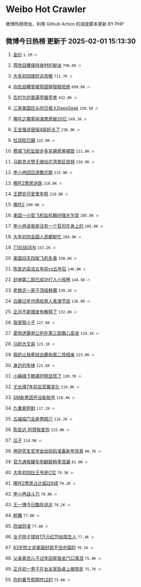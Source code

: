 # Weibo Hot Crawler 



微博热榜爬虫，利用 Github Action 的调度脚本更新 BY PHP 


## 微博今日热榜 更新于 2025-02-01 15:13:30 
1. [金价](https://s.weibo.com/weibo?q=%E9%87%91%E4%BB%B7&t=31&band_rank=1&Refer=top) `1.1M 🔥` 

1. [蒋欣自曝保持身材的秘诀](https://s.weibo.com/weibo?q=%23%E8%92%8B%E6%AC%A3%E8%87%AA%E6%9B%9D%E4%BF%9D%E6%8C%81%E8%BA%AB%E6%9D%90%E7%9A%84%E7%A7%98%E8%AF%80%23&t=31&band_rank=2&Refer=top) `796.6K 🔥` 

1. [大年初四接好运攻略](https://s.weibo.com/weibo?q=%23%E5%A4%A7%E5%B9%B4%E5%88%9D%E5%9B%9B%E6%8E%A5%E5%A5%BD%E8%BF%90%E6%94%BB%E7%95%A5%23&t=31&band_rank=3&Refer=top) `711.7K 🔥` 

1. [向佐自曝曾被郭碧婷狠狠拒绝](https://s.weibo.com/weibo?q=%E5%90%91%E4%BD%90%E8%87%AA%E6%9B%9D%E6%9B%BE%E8%A2%AB%E9%83%AD%E7%A2%A7%E5%A9%B7%E7%8B%A0%E7%8B%A0%E6%8B%92%E7%BB%9D&t=31&band_rank=4&Refer=top) `699.6K 🔥` 

1. [农村为何普遍早婚早育](https://s.weibo.com/weibo?q=%23%E5%86%9C%E6%9D%91%E4%B8%BA%E4%BD%95%E6%99%AE%E9%81%8D%E6%97%A9%E5%A9%9A%E6%97%A9%E8%82%B2%23&t=31&band_rank=5&Refer=top) `422.8K 🔥` 

1. [三家美国巨头同日接入DeepSeek](https://s.weibo.com/weibo?q=%23%E4%B8%89%E5%AE%B6%E7%BE%8E%E5%9B%BD%E5%B7%A8%E5%A4%B4%E5%90%8C%E6%97%A5%E6%8E%A5%E5%85%A5DeepSeek%23&t=31&band_rank=6&Refer=top) `250.5K 🔥` 

1. [哪吒之魔童闹海票房破20亿](https://s.weibo.com/weibo?q=%23%E5%93%AA%E5%90%92%E4%B9%8B%E9%AD%94%E7%AB%A5%E9%97%B9%E6%B5%B7%E7%A5%A8%E6%88%BF%E7%A0%B420%E4%BA%BF%23&t=31&band_rank=7&Refer=top) `249.3K 🔥` 

1. [王宝强说唐探4踩好点了](https://s.weibo.com/weibo?q=%23%E7%8E%8B%E5%AE%9D%E5%BC%BA%E8%AF%B4%E5%94%90%E6%8E%A24%E8%B8%A9%E5%A5%BD%E7%82%B9%E4%BA%86%23&t=31&band_rank=8&Refer=top) `236.9K 🔥` 

1. [杜润旺已婚](https://s.weibo.com/weibo?q=%23%E6%9D%9C%E6%B6%A6%E6%97%BA%E5%B7%B2%E5%A9%9A%23&t=31&band_rank=9&Refer=top) `222.0K 🔥` 

1. [费城飞机坠毁许多车辆房屋被毁](https://s.weibo.com/weibo?q=%23%E8%B4%B9%E5%9F%8E%E9%A3%9E%E6%9C%BA%E5%9D%A0%E6%AF%81%E8%AE%B8%E5%A4%9A%E8%BD%A6%E8%BE%86%E6%88%BF%E5%B1%8B%E8%A2%AB%E6%AF%81%23&t=31&band_rank=10&Refer=top) `221.8K 🔥` 

1. [马斯克点赞无锡拈花湾景区视频](https://s.weibo.com/weibo?q=%23%E9%A9%AC%E6%96%AF%E5%85%8B%E7%82%B9%E8%B5%9E%E6%97%A0%E9%94%A1%E6%8B%88%E8%8A%B1%E6%B9%BE%E6%99%AF%E5%8C%BA%E8%A7%86%E9%A2%91%23&t=31&band_rank=11&Refer=top) `216.9K 🔥` 

1. [李小冉回应退繁花群](https://s.weibo.com/weibo?q=%23%E6%9D%8E%E5%B0%8F%E5%86%89%E5%9B%9E%E5%BA%94%E9%80%80%E7%B9%81%E8%8A%B1%E7%BE%A4%23&t=31&band_rank=12&Refer=top) `215.9K 🔥` 

1. [哪吒2票房逆跌](https://s.weibo.com/weibo?q=%23%E5%93%AA%E5%90%922%E7%A5%A8%E6%88%BF%E9%80%86%E8%B7%8C%23&t=31&band_rank=13&Refer=top) `210.6K 🔥` 

1. [王楚钦可爱童年照](https://s.weibo.com/weibo?q=%E7%8E%8B%E6%A5%9A%E9%92%A6%E5%8F%AF%E7%88%B1%E7%AB%A5%E5%B9%B4%E7%85%A7&t=31&band_rank=14&Refer=top) `210.0K 🔥` 

1. [哪吒2](https://s.weibo.com/weibo?q=%E5%93%AA%E5%90%922&t=31&band_rank=15&Refer=top) `209.6K 🔥` 

1. [美国一小型飞机坠机瞬间强光乍现](https://s.weibo.com/weibo?q=%23%E7%BE%8E%E5%9B%BD%E4%B8%80%E5%B0%8F%E5%9E%8B%E9%A3%9E%E6%9C%BA%E5%9D%A0%E6%9C%BA%E7%9E%AC%E9%97%B4%E5%BC%BA%E5%85%89%E4%B9%8D%E7%8E%B0%23&t=31&band_rank=16&Refer=top) `205.0K 🔥` 

1. [李小冉说我是没有一个官司在身上的](https://s.weibo.com/weibo?q=%23%E6%9D%8E%E5%B0%8F%E5%86%89%E8%AF%B4%E6%88%91%E6%98%AF%E6%B2%A1%E6%9C%89%E4%B8%80%E4%B8%AA%E5%AE%98%E5%8F%B8%E5%9C%A8%E8%BA%AB%E4%B8%8A%E7%9A%84%23&t=31&band_rank=17&Refer=top) `205.0K 🔥` 

1. [大年初四全国人民都挺忙](https://s.weibo.com/weibo?q=%23%E5%A4%A7%E5%B9%B4%E5%88%9D%E5%9B%9B%E5%85%A8%E5%9B%BD%E4%BA%BA%E6%B0%91%E9%83%BD%E6%8C%BA%E5%BF%99%23&t=31&band_rank=18&Refer=top) `204.9K 🔥` 

1. [T1对战GEN](https://s.weibo.com/weibo?q=%23T1%E5%AF%B9%E6%88%98GEN%23&t=31&band_rank=19&Refer=top) `153.2K 🔥` 

1. [美国四天四架飞机失事](https://s.weibo.com/weibo?q=%23%E7%BE%8E%E5%9B%BD%E5%9B%9B%E5%A4%A9%E5%9B%9B%E6%9E%B6%E9%A3%9E%E6%9C%BA%E5%A4%B1%E4%BA%8B%23&t=31&band_rank=20&Refer=top) `150.6K 🔥` 

1. [陈哲远梁洁五年前vs五年后](https://s.weibo.com/weibo?q=%E9%99%88%E5%93%B2%E8%BF%9C%E6%A2%81%E6%B4%81%E4%BA%94%E5%B9%B4%E5%89%8Dvs%E4%BA%94%E5%B9%B4%E5%90%8E&t=31&band_rank=21&Refer=top) `146.8K 🔥` 

1. [封神第二部已成功打入小孩圈](https://s.weibo.com/weibo?q=%E5%B0%81%E7%A5%9E%E7%AC%AC%E4%BA%8C%E9%83%A8%E5%B7%B2%E6%88%90%E5%8A%9F%E6%89%93%E5%85%A5%E5%B0%8F%E5%AD%A9%E5%9C%88&t=31&band_rank=22&Refer=top) `144.5K 🔥` 

1. [老敖这一家子顶级魅魔](https://s.weibo.com/weibo?q=%E8%80%81%E6%95%96%E8%BF%99%E4%B8%80%E5%AE%B6%E5%AD%90%E9%A1%B6%E7%BA%A7%E9%AD%85%E9%AD%94&t=31&band_rank=23&Refer=top) `139.2K 🔥` 

1. [白鹿过年也得给家人表演节目](https://s.weibo.com/weibo?q=%23%E7%99%BD%E9%B9%BF%E8%BF%87%E5%B9%B4%E4%B9%9F%E5%BE%97%E7%BB%99%E5%AE%B6%E4%BA%BA%E8%A1%A8%E6%BC%94%E8%8A%82%E7%9B%AE%23&t=31&band_rank=24&Refer=top) `136.0K 🔥` 

1. [正月不能理发有解释了](https://s.weibo.com/weibo?q=%23%E6%AD%A3%E6%9C%88%E4%B8%8D%E8%83%BD%E7%90%86%E5%8F%91%E6%9C%89%E8%A7%A3%E9%87%8A%E4%BA%86%23&t=31&band_rank=25&Refer=top) `132.8K 🔥` 

1. [我家那小子](https://s.weibo.com/weibo?q=%E6%88%91%E5%AE%B6%E9%82%A3%E5%B0%8F%E5%AD%90&t=31&band_rank=26&Refer=top) `127.6K 🔥` 

1. [夏雨透露申公豹在第三部魔心高涨](https://s.weibo.com/weibo?q=%E5%A4%8F%E9%9B%A8%E9%80%8F%E9%9C%B2%E7%94%B3%E5%85%AC%E8%B1%B9%E5%9C%A8%E7%AC%AC%E4%B8%89%E9%83%A8%E9%AD%94%E5%BF%83%E9%AB%98%E6%B6%A8&t=31&band_rank=27&Refer=top) `124.1K 🔥` 

1. [马刺大交易](https://s.weibo.com/weibo?q=%23%E9%A9%AC%E5%88%BA%E5%A4%A7%E4%BA%A4%E6%98%93%23&t=31&band_rank=28&Refer=top) `123.1K 🔥` 

1. [我奶让我牵线白鹿和我二叔相亲](https://s.weibo.com/weibo?q=%23%E6%88%91%E5%A5%B6%E8%AE%A9%E6%88%91%E7%89%B5%E7%BA%BF%E7%99%BD%E9%B9%BF%E5%92%8C%E6%88%91%E4%BA%8C%E5%8F%94%E7%9B%B8%E4%BA%B2%23&t=31&band_rank=29&Refer=top) `123.0K 🔥` 

1. [身边的年味](https://s.weibo.com/weibo?q=%E8%BA%AB%E8%BE%B9%E7%9A%84%E5%B9%B4%E5%91%B3&t=31&band_rank=30&Refer=top) `121.6K 🔥` 

1. [小姨摘下眼罩时明显慌了](https://s.weibo.com/weibo?q=%E5%B0%8F%E5%A7%A8%E6%91%98%E4%B8%8B%E7%9C%BC%E7%BD%A9%E6%97%B6%E6%98%8E%E6%98%BE%E6%85%8C%E4%BA%86&t=31&band_rank=31&Refer=top) `120.7K 🔥` 

1. [尤长靖7年前后荧幕变化](https://s.weibo.com/weibo?q=%E5%B0%A4%E9%95%BF%E9%9D%967%E5%B9%B4%E5%89%8D%E5%90%8E%E8%8D%A7%E5%B9%95%E5%8F%98%E5%8C%96&t=31&band_rank=32&Refer=top) `119.9K 🔥` 

1. [SM新男团开设新账号](https://s.weibo.com/weibo?q=%23SM%E6%96%B0%E7%94%B7%E5%9B%A2%E5%BC%80%E8%AE%BE%E6%96%B0%E8%B4%A6%E5%8F%B7%23&t=31&band_rank=33&Refer=top) `118.4K 🔥` 

1. [九重紫短剧](https://s.weibo.com/weibo?q=%E4%B9%9D%E9%87%8D%E7%B4%AB%E7%9F%AD%E5%89%A7&t=31&band_rank=34&Refer=top) `117.2K 🔥` 

1. [五福临门全是男妲己](https://s.weibo.com/weibo?q=%E4%BA%94%E7%A6%8F%E4%B8%B4%E9%97%A8%E5%85%A8%E6%98%AF%E7%94%B7%E5%A6%B2%E5%B7%B1&t=31&band_rank=35&Refer=top) `116.2K 🔥` 

1. [陈哲远 阿瓒我爱你](https://s.weibo.com/weibo?q=%E9%99%88%E5%93%B2%E8%BF%9C%20%E9%98%BF%E7%93%92%E6%88%91%E7%88%B1%E4%BD%A0&t=31&band_rank=36&Refer=top) `115.0K 🔥` 

1. [瓜子](https://s.weibo.com/weibo?q=%E7%93%9C%E5%AD%90&t=31&band_rank=37&Refer=top) `114.9K 🔥` 

1. [用研究生奖学金给妈妈准备新年惊喜](https://s.weibo.com/weibo?q=%E7%94%A8%E7%A0%94%E7%A9%B6%E7%94%9F%E5%A5%96%E5%AD%A6%E9%87%91%E7%BB%99%E5%A6%88%E5%A6%88%E5%87%86%E5%A4%87%E6%96%B0%E5%B9%B4%E6%83%8A%E5%96%9C&t=31&band_rank=38&Refer=top) `98.7K 🔥` 

1. [官方通报罐车侧翻致粗苯泄漏](https://s.weibo.com/weibo?q=%23%E5%AE%98%E6%96%B9%E9%80%9A%E6%8A%A5%E7%BD%90%E8%BD%A6%E4%BE%A7%E7%BF%BB%E8%87%B4%E7%B2%97%E8%8B%AF%E6%B3%84%E6%BC%8F%23&t=31&band_rank=39&Refer=top) `81.0K 🔥` 

1. [大年初四灶王爷是C位](https://s.weibo.com/weibo?q=%23%E5%A4%A7%E5%B9%B4%E5%88%9D%E5%9B%9B%E7%81%B6%E7%8E%8B%E7%88%B7%E6%98%AFC%E4%BD%8D%23&t=31&band_rank=40&Refer=top) `79.3K 🔥` 

1. [哪吒2票房占比超过6成](https://s.weibo.com/weibo?q=%E5%93%AA%E5%90%922%E7%A5%A8%E6%88%BF%E5%8D%A0%E6%AF%94%E8%B6%85%E8%BF%876%E6%88%90&t=31&band_rank=41&Refer=top) `79.2K 🔥` 

1. [李小冉战斗力](https://s.weibo.com/weibo?q=%E6%9D%8E%E5%B0%8F%E5%86%89%E6%88%98%E6%96%97%E5%8A%9B&t=31&band_rank=42&Refer=top) `78.8K 🔥` 

1. [王一博今日酷存送达](https://s.weibo.com/weibo?q=%23%E7%8E%8B%E4%B8%80%E5%8D%9A%E4%BB%8A%E6%97%A5%E9%85%B7%E5%AD%98%E9%80%81%E8%BE%BE%23&t=31&band_rank=43&Refer=top) `78.2K 🔥` 

1. [射雕](https://s.weibo.com/weibo?q=%E5%B0%84%E9%9B%95&t=31&band_rank=44&Refer=top) `77.8K 🔥` 

1. [欣诚则凌](https://s.weibo.com/weibo?q=%E6%AC%A3%E8%AF%9A%E5%88%99%E5%87%8C&t=31&band_rank=45&Refer=top) `77.6K 🔥` 

1. [女子除夕错转1万元红包给陌生人](https://s.weibo.com/weibo?q=%23%E5%A5%B3%E5%AD%90%E9%99%A4%E5%A4%95%E9%94%99%E8%BD%AC1%E4%B8%87%E5%85%83%E7%BA%A2%E5%8C%85%E7%BB%99%E9%99%8C%E7%94%9F%E4%BA%BA%23&t=31&band_rank=46&Refer=top) `77.4K 🔥` 

1. [83岁院士说美国封锁不住中国的](https://s.weibo.com/weibo?q=%2383%E5%B2%81%E9%99%A2%E5%A3%AB%E8%AF%B4%E7%BE%8E%E5%9B%BD%E5%B0%81%E9%94%81%E4%B8%8D%E4%BD%8F%E4%B8%AD%E5%9B%BD%E7%9A%84%23&t=31&band_rank=47&Refer=top) `76.1K 🔥` 

1. [父亲离世儿子过年回家独坐门口落泪](https://s.weibo.com/weibo?q=%23%E7%88%B6%E4%BA%B2%E7%A6%BB%E4%B8%96%E5%84%BF%E5%AD%90%E8%BF%87%E5%B9%B4%E5%9B%9E%E5%AE%B6%E7%8B%AC%E5%9D%90%E9%97%A8%E5%8F%A3%E8%90%BD%E6%B3%AA%23&t=31&band_rank=48&Refer=top) `75.9K 🔥` 

1. [正月初一男子在女友家饭桌上被带走](https://s.weibo.com/weibo?q=%23%E6%AD%A3%E6%9C%88%E5%88%9D%E4%B8%80%E7%94%B7%E5%AD%90%E5%9C%A8%E5%A5%B3%E5%8F%8B%E5%AE%B6%E9%A5%AD%E6%A1%8C%E4%B8%8A%E8%A2%AB%E5%B8%A6%E8%B5%B0%23&t=31&band_rank=49&Refer=top) `75.7K 🔥` 

1. [你的春节假期咋过的](https://s.weibo.com/weibo?q=%23%E4%BD%A0%E7%9A%84%E6%98%A5%E8%8A%82%E5%81%87%E6%9C%9F%E5%92%8B%E8%BF%87%E7%9A%84%23&t=31&band_rank=50&Refer=top) `75.6K 🔥` 

